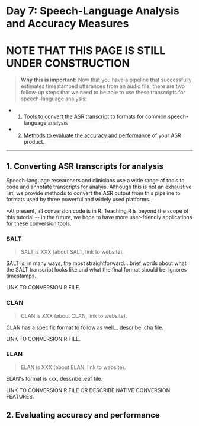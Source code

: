 # **Day 7: Speech-Language Analysis and Accuracy Measures**

# **NOTE THAT THIS PAGE IS STILL UNDER CONSTRUCTION**

> **Why this is important:** Now that you have a pipeline that successfully estimates timestamped utterances from an audio file, there are two follow-up steps that we need to be able to use these transcripts for speech-language analysis:
- 1. [Tools to convert the ASR transcript](#1-converting-asr-transcripts-for-analysis) to formats for common speech-language analysis
- 2. [Methods to evaluate the accuracy and performance](#2-evaluating-accuracy-and-performance) of your ASR product.

---

## **1. Converting ASR transcripts for analysis**

Speech-language researchers and clinicians use a wide range of tools to code and annotate transcripts for analyis. Although this is not an exhaustive list, we provide methods to convert the ASR output from this pipeline to formats used by three powerful and widely used platforms.

*At present, all conversion code is in R. Teaching R is beyond the scope of this tutorial -- in the future, we hope to have more user-friendly applications for these conversion tools.

### **SALT**

>SALT is XXX (about SALT, link to website).

SALT is, in many ways, the most straightforward... brief words about what the SALT transcript looks like and what the final format should be. Ignores timestamps.

LINK TO CONVERSION R FILE.

### **CLAN**

>CLAN is XXX (about CLAN, link to website).

CLAN has a specific format to follow as well... describe .cha file.

LINK TO CONVERSION R FILE.

### **ELAN**

>ELAN is XXX (about ELAN, link to website).

ELAN's format is xxx, describe .eaf file.

LINK TO CONVERSION R FILE OR DESCRIBE NATIVE CONVERSION FEATURES.

## **2. Evaluating accuracy and performance**


